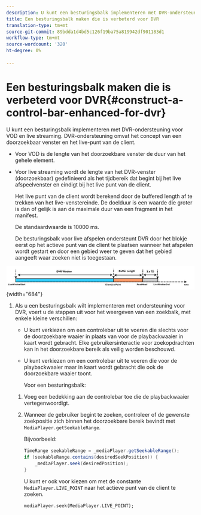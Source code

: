 ```yaml
---
description: U kunt een besturingsbalk implementeren met DVR-ondersteuning voor VOD en live streaming. DVR-ondersteuning omvat het concept van een doorzoekbaar venster en het live-punt van de client.
title: Een besturingsbalk maken die is verbeterd voor DVR
translation-type: tm+mt
source-git-commit: 89bdda1d4bd5c126f19ba75a819942df901183d1
workflow-type: tm+mt
source-wordcount: '320'
ht-degree: 0%

---
```



# Een besturingsbalk maken die is verbeterd voor DVR{#construct-a-control-bar-enhanced-for-dvr}

U kunt een besturingsbalk implementeren met DVR-ondersteuning voor VOD en live streaming. DVR-ondersteuning omvat het concept van een doorzoekbaar venster en het live-punt van de client.

* Voor VOD is de lengte van het doorzoekbare venster de duur van het gehele element.
* Voor live streaming wordt de lengte van het DVR-venster (doorzoekbaar) gedefinieerd als het tijdbereik dat begint bij het live afspeelvenster en eindigt bij het live punt van de client.

   Het live punt van de client wordt berekend door de buffered length af te trekken van het live-venstereinde. De doelduur is een waarde die groter is dan of gelijk is aan de maximale duur van een fragment in het manifest.

   De standaardwaarde is 10000 ms.

   De besturingsbalk voor live afspelen ondersteunt DVR door het blokje eerst op het actieve punt van de client te plaatsen wanneer het afspelen wordt gestart en door een gebied weer te geven dat het gebied aangeeft waar zoeken niet is toegestaan.

<!--<a id="fig_37A39A28BA714BA5A2C461357ED5BD41"></a>-->

![](assets/dvr-window.PNG){width=&quot;684&quot;}

1. Als u een besturingsbalk wilt implementeren met ondersteuning voor DVR, voert u de stappen uit voor het weergeven van een zoekbalk, met enkele kleine verschillen:

   * U kunt verkiezen om een controlebar uit te voeren die slechts voor de doorzoekbare waaier in plaats van voor de playbackwaaier in kaart wordt gebracht. Elke gebruikersinteractie voor zoekopdrachten kan in het doorzoekbare bereik als veilig worden beschouwd.
   * U kunt verkiezen om een controlebar uit te voeren die voor de playbackwaaier maar in kaart wordt gebracht die ook de doorzoekbare waaier toont.

      Voor een besturingsbalk:
   1. Voeg een bedekking aan de controlebar toe die de playbackwaaier vertegenwoordigt.
   1. Wanneer de gebruiker begint te zoeken, controleer of de gewenste zoekpositie zich binnen het doorzoekbare bereik bevindt met `MediaPlayer.getSeekableRange`.

      Bijvoorbeeld:

      ```java
      TimeRange seekableRange = _mediaPlayer.getSeekableRange(); 
      if (seekableRange.contains(desiredSeekPosition)) { 
          _mediaPlayer.seek(desiredPosition); 
      }
      ```

      U kunt er ook voor kiezen om met de constante `MediaPlayer.LIVE_POINT` naar het actieve punt van de client te zoeken.

      ```
      mediaPlayer.seek(MediaPlayer.LIVE_POINT);
      ```
